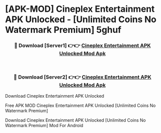 # [APK-MOD] Cineplex Entertainment APK Unlocked - [Unlimited Coins No Watermark Premium] 5ghuf



<div align="center">
<h3>🔴 Download [Server1] 👉👉 <a href="https://momento.my/?title=Cineplex_Entertainment_APK_Unlocked">Cineplex Entertainment APK Unlocked Mod Apk</a></h3><br>

<h3>🔴 Download [Server2] 👉👉 <a href="https://momento.my/?title=Cineplex_Entertainment_APK_Unlocked">Cineplex Entertainment APK Unlocked Mod Apk</a></h3>
</div>



Download Cineplex Entertainment APK Unlocked 

Free APK MOD Cineplex Entertainment APK Unlocked [Unlimited Coins No Watermark Premium]

Download Cineplex Entertainment APK Unlocked [Unlimited Coins No Watermark Premium] Mod For Android
